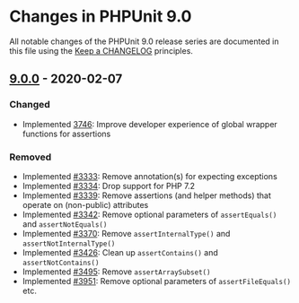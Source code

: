 # Changes in PHPUnit 9.0

All notable changes of the PHPUnit 9.0 release series are documented in this file using the [Keep a CHANGELOG](https://keepachangelog.com/) principles.

## [9.0.0] - 2020-02-07

### Changed

* Implemented [3746](https://github.com/sebastianbergmann/phpunit/issues/3746): Improve developer experience of global wrapper functions for assertions

### Removed

* Implemented [#3333](https://github.com/sebastianbergmann/phpunit/issues/3333): Remove annotation(s) for expecting exceptions
* Implemented [#3334](https://github.com/sebastianbergmann/phpunit/issues/3334): Drop support for PHP 7.2
* Implemented [#3339](https://github.com/sebastianbergmann/phpunit/issues/3339): Remove assertions (and helper methods) that operate on (non-public) attributes
* Implemented [#3342](https://github.com/sebastianbergmann/phpunit/issues/3342): Remove optional parameters of `assertEquals()` and `assertNotEquals()`
* Implemented [#3370](https://github.com/sebastianbergmann/phpunit/issues/3370): Remove `assertInternalType()` and `assertNotInternalType()`
* Implemented [#3426](https://github.com/sebastianbergmann/phpunit/issues/3426): Clean up `assertContains()` and `assertNotContains()`
* Implemented [#3495](https://github.com/sebastianbergmann/phpunit/issues/3495): Remove `assertArraySubset()`
* Implemented [#3951](https://github.com/sebastianbergmann/phpunit/issues/3951): Remove optional parameters of `assertFileEquals()` etc.

[9.0.0]: https://github.com/sebastianbergmann/phpunit/compare/8.5...master

